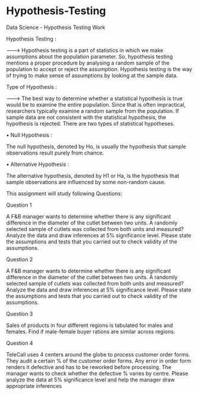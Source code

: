 # Hypothesis-Testing

Data Science - Hypothesis Testing Work

Hypothesis Testing :

---> Hypothesis testing is a part of statistics in which we make assumptions about the population parameter. So, hypothesis testing mentions a proper procedure by analysing a random sample of the population to accept or reject the assumption. Hypothesis testing is the way of trying to make sense of assumptions by looking at the sample data.


Type of Hypothesis :

---> The best way to determine whether a statistical hypothesis is true would be to examine the entire population. Since that is often impractical, researchers typically examine a random sample from the population. If sample data are not consistent with the statistical hypothesis, the hypothesis is rejected. There are two types of statistical hypotheses.


• Null Hypothesis :

The null hypothesis, denoted by Ho, is usually the hypothesis that sample observations result purely from chance.


• Alternative Hypothesis :

The alternative hypothesis, denoted by H1 or Ha, is the hypothesis that sample observations are influenced by some non-random cause.


This assignment will study following Questions:

Question 1

A F&B manager wants to determine whether there is any significant difference in the diameter of the cutlet between two units. A randomly selected sample of cutlets was collected from both units and measured? Analyze the data and draw inferences at 5% significance level. Please state the assumptions and tests that you carried out to check validity of the assumptions.


Question 2

A F&B manager wants to determine whether there is any significant difference in the diameter of the cutlet between two units. A randomly selected sample of cutlets was collected from both units and measured? Analyze the data and draw inferences at 5% significance level. Please state the assumptions and tests that you carried out to check validity of the assumptions.


Question 3

Sales of products in four different regions is tabulated for males and females. Find if male-female buyer rations are similar across regions.


Question 4

TeleCall uses 4 centers around the globe to process customer order forms. They audit a certain % of the customer order forms. Any error in order form renders it defective and has to be reworked before processing. The manager wants to check whether the defective % varies by centre. Please analyze the data at 5% significance level and help the manager draw appropriate inferences



